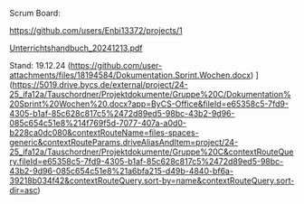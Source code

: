 Scrum Board:

https://github.com/users/Enbi13372/projects/1

[Unterrichtshandbuch_20241213.pdf](https://github.com/user-attachments/files/18209208/Unterrichtshandbuch_20241213.pdf)

Stand: 19.12.24 (https://github.com/user-attachments/files/18194584/Dokumentation.Sprint.Wochen.docx)
](https://5019.drive.bycs.de/external/project/24-25_ifa12a/Tauschordner/Projektdokumente/Gruppe%20C/Dokumentation%20Sprint%20Wochen%20.docx?app=ByCS-Office&fileId=e65358c5-7fd9-4305-b1af-85c628c817c5%2472d89ed5-98bc-43b2-9d96-085c654c51e8%214f769f5d-7077-407a-a0d0-b228ca0dc080&contextRouteName=files-spaces-generic&contextRouteParams.driveAliasAndItem=project/24-25_ifa12a/Tauschordner/Projektdokumente/Gruppe%20C&contextRouteQuery.fileId=e65358c5-7fd9-4305-b1af-85c628c817c5%2472d89ed5-98bc-43b2-9d96-085c654c51e8%21a6bfa215-d49b-4840-bf6a-39218b034f42&contextRouteQuery.sort-by=name&contextRouteQuery.sort-dir=asc)
